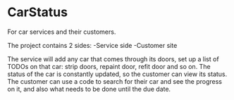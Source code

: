 # CarStatus
For car services and their customers.

The project contains 2 sides:
-Service side
-Customer site

The service will add any car that comes through its doors, set up a list of TODOs on that car: strip doors, repaint door, refit door and so on. The status of the car is constantly updated, so the customer can view its status. The customer can use a code to search for their car and see the progress on it, and also what needs to be done until the due date.
